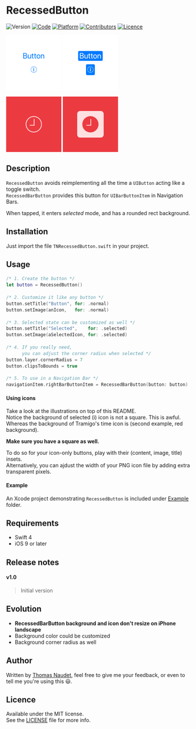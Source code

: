 # RecessedButton

![Version](https://img.shields.io/badge/version-1-green.svg)
[![Code](https://img.shields.io/badge/code-Swift%204-orange.svg)](https://swift.org)
[![Platform](https://img.shields.io/badge/platform-iOS-red.svg)](https://www.apple.com/ios/)
[![Contributors](https://img.shields.io/badge/contributors-Thomas%20NAUDET-blue.svg)](https://twitter.com/tomn94)
[![Licence](https://img.shields.io/badge/licence-MIT-lightgrey.svg)](https://opensource.org/licenses/MIT)


<img src="Example/Example 1 Normal.png" alt="Example 1 normal" height="150px" /> <img src="Example/Example 1 Selected.png" alt="Example 1 selected" height="150px" />

![Example 2 normal](Example/Example%202%20Normal.png)
![Example 2 selected](Example/Example%202%20Selected.png)


## Description

`RecessedButton` avoids reimplementing all the time a `UIButton` acting like a toggle switch.  
`RecessedBarButton` provides this button for `UIBarButtonItem` in Navigation Bars.

When tapped, it enters *selected* mode, and has a rounded rect background.


## Installation

Just import the file `TNRecessedButton.swift` in your project.


## Usage

```swift
/* 1. Create the button */
let button = RecessedButton()

/* 2. Customize it like any button */
button.setTitle("Button", for: .normal)
button.setImage(anIcon,   for: .normal)

/* 3. Selected state can be customized as well */
button.setTitle("Selected",    for: .selected)
button.setImage(aSelectedIcon, for: .selected)

/* 4. If you really need,
      you can adjust the corner radius when selected */
button.layer.cornerRadius = 7
button.clipsToBounds = true

/* 5. To use in a Navigation Bar */
navigationItem.rightBarButtonItem = RecessedBarButton(button: button)
```

#### Using icons

Take a look at the illustrations on top of this README.  
Notice the background of selected (i) icon is not a square. This is awful.  
Whereas the background of Tramigo's time icon is (second example, red background).

**Make sure you have a square as well.**

To do so for your icon-only buttons, play with their (content, image, title) insets.  
Alternatively, you can ajdust the width of your PNG icon file by adding extra transparent pixels.

#### Example

An Xcode project demonstrating `RecessedButton` is included under [Example](Example) folder.


## Requirements

- Swift 4
- iOS 9 or later


## Release notes

#### v1.0
> Initial version


## Evolution

- **RecessedBarButton background and icon don't resize on iPhone landscape**
- Background color could be customized
- Background corner radius as well


## Author

Written by [Thomas Naudet](https://twitter.com/tomn94), feel free to give me your feedback, or even to tell me you're using this 😃.


## Licence

Available under the MIT license.\
See the [LICENSE](LICENSE) file for more info.